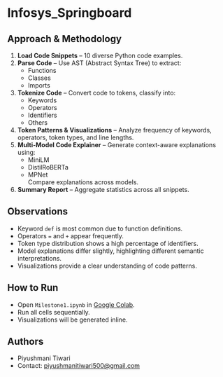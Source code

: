 # Infosys_Springboard


## Approach & Methodology
1. **Load Code Snippets** – 10 diverse Python code examples.  
2. **Parse Code** – Use AST (Abstract Syntax Tree) to extract:
   - Functions  
   - Classes  
   - Imports  
3. **Tokenize Code** – Convert code to tokens, classify into:
   - Keywords  
   - Operators  
   - Identifiers  
   - Others  
4. **Token Patterns & Visualizations** – Analyze frequency of keywords, operators, token types, and line lengths.  
5. **Multi-Model Code Explainer** – Generate context-aware explanations using:
   - MiniLM  
   - DistilRoBERTa  
   - MPNet  
   Compare explanations across models.  
6. **Summary Report** – Aggregate statistics across all snippets.

## Observations
- Keyword `def` is most common due to function definitions.  
- Operators `=` and `+` appear frequently.  
- Token type distribution shows a high percentage of identifiers.  
- Model explanations differ slightly, highlighting different semantic interpretations.  
- Visualizations provide a clear understanding of code patterns.

## How to Run
- Open `Milestone1.ipynb` in [Google Colab](https://colab.research.google.com/).  
- Run all cells sequentially.  
- Visualizations will be generated inline.

## Authors
- Piyushmani Tiwari  
- Contact: piyushmanitiwari500@gmail.com
